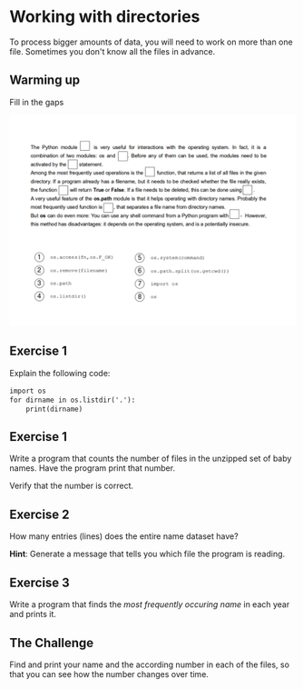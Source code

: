 
# Working with directories

To process bigger amounts of data, you will need to work on more than one file. Sometimes you don't know all the files in advance.

## Warming up

Fill in the gaps

![os exercise](../exercises/os.png)

## Exercise 1

Explain the following code:

    import os
    for dirname in os.listdir('.'):
        print(dirname)


## Exercise 1

Write a program that counts the number of files in the unzipped set of baby names. Have the program print that number.

Verify that the number is correct.

## Exercise 2

How many entries (lines) does the entire name dataset have?

**Hint**: Generate a message that tells you which file the program is reading.

## Exercise 3

Write a program that finds the *most frequently occuring name* in each year and prints it.

## The Challenge

Find and print your name and the according number in each of the files, so that you can see how the number changes over time.
